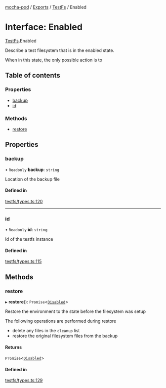 [mocha-pod](../README.md) / [Exports](../modules.md) / [TestFs](../modules/TestFs.md) / Enabled

# Interface: Enabled

[TestFs](../modules/TestFs.md).Enabled

Describe a test filesystem that is in the enabled state.

When in this state, the only possible action is to

## Table of contents

### Properties

- [backup](TestFs.Enabled.md#backup)
- [id](TestFs.Enabled.md#id)

### Methods

- [restore](TestFs.Enabled.md#restore)

## Properties

### <a id="backup" name="backup"></a> backup

• `Readonly` **backup**: `string`

Location of the backup file

#### Defined in

[testfs/types.ts:120](https://github.com/balena-io-modules/mocha-pod/blob/6ce4164/lib/testfs/types.ts#L120)

___

### <a id="id" name="id"></a> id

• `Readonly` **id**: `string`

Id of the testfs instance

#### Defined in

[testfs/types.ts:115](https://github.com/balena-io-modules/mocha-pod/blob/6ce4164/lib/testfs/types.ts#L115)

## Methods

### <a id="restore" name="restore"></a> restore

▸ **restore**(): `Promise`<[`Disabled`](TestFs.Disabled.md)\>

Restore the environment to the state before the filesystem was setup

The following operations are performed during restore
- delete any files in the `cleanup` list
- restore the original filesystem files from the backup

#### Returns

`Promise`<[`Disabled`](TestFs.Disabled.md)\>

#### Defined in

[testfs/types.ts:129](https://github.com/balena-io-modules/mocha-pod/blob/6ce4164/lib/testfs/types.ts#L129)
